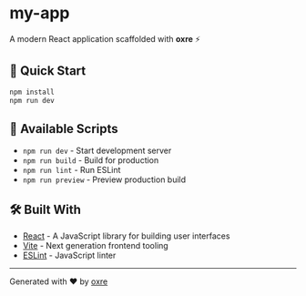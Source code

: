 # my-app

A modern React application scaffolded with **oxre** ⚡

## 🚀 Quick Start

```bash
npm install
npm run dev
```

## 📜 Available Scripts

- `npm run dev` - Start development server
- `npm run build` - Build for production
- `npm run lint` - Run ESLint
- `npm run preview` - Preview production build

## 🛠️ Built With

- [React](https://react.dev/) - A JavaScript library for building user interfaces
- [Vite](https://vitejs.dev/) - Next generation frontend tooling
- [ESLint](https://eslint.org/) - JavaScript linter

---

Generated with ❤️ by [oxre](https://github.com/your-username/oxre)
